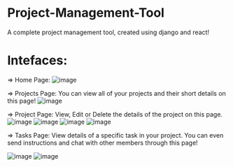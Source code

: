 # Project-Management-Tool
A complete project management tool, created using django and react!

# Intefaces:

=> Home Page:
![image](https://github.com/user-attachments/assets/05f24503-1992-4b00-a6ff-9bf3672593fd)

=> Projects Page:
You can view all of your projects and their short details on this page!
![image](https://github.com/user-attachments/assets/b5998b7e-43e7-46d1-87dd-a55cd4be052d)

=> Project Page:
View, Edit or Delete the details of the project on this page.
![image](https://github.com/user-attachments/assets/af25a0ac-33ee-4956-9131-b21c4a4cf39f)
![image](https://github.com/user-attachments/assets/66ca2fc8-a59b-4711-8488-663a668e036c)
![image](https://github.com/user-attachments/assets/c8799501-44ca-440d-a001-e37bfba543b0)
![image](https://github.com/user-attachments/assets/36ac8219-eb06-423d-b4cb-7affa1593e61)

=> Tasks Page:
View details of a specific task in your project. You can even send instructions and chat with other members through this page!

![image](https://github.com/user-attachments/assets/62a585ea-f036-4166-8e3e-a7e269e16cc8)
![image](https://github.com/user-attachments/assets/2ef2b637-91f2-4993-84ff-71396b150d1f)
